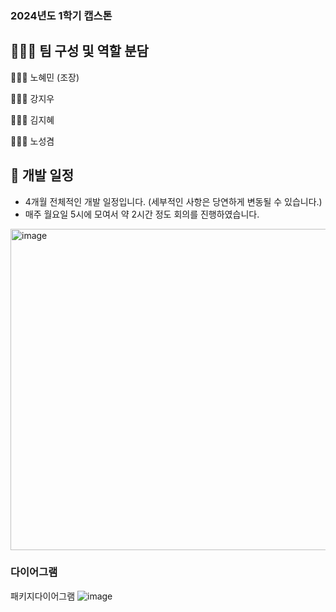 ### 2024년도 1학기 캡스톤


## 👩🏻‍💻 팀 구성 및 역할 분담

👩🏻‍💻 노혜민 (조장)


👩🏻‍💻 강지우


👩🏻‍💻 김지혜


👨🏻‍💻 노성겸



## 📅 개발 일정

- 4개월 전체적인 개발 일정입니다. (세부적인 사항은 당연하게 변동될 수 있습니다.)
- 매주 월요일 5시에 모여서 약 2시간 정도 회의를 진행하였습니다.

<img width="514" alt="image" src="https://github.com/among5094/Capstone01/assets/106166621/fa07d761-bff7-4150-9e63-c0208c4696f1">

### 다이어그램
패키지다이어그램
![image](https://github.com/among5094/Capstone1/assets/106166621/be49a5db-9d63-4809-ac13-570eb44ac0f4)


